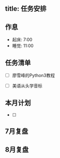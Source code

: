 
title: 任务安排
---

## 作息

 * 起床: 7:00
 * 睡觉: 11:00

## 任务清单

- [ ] 廖雪峰的Python3教程
- [ ] 美语从头学音标


## 本月计划
- [ ] 


## 7月复盘

## 8月复盘






